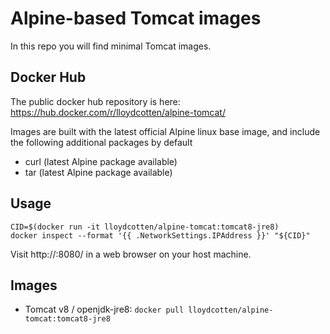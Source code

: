 # Alpine-based Tomcat images
In this repo you will find minimal Tomcat images.

## Docker Hub
The public docker hub repository is here: https://hub.docker.com/r/lloydcotten/alpine-tomcat/

Images are built with the latest official Alpine linux base image, and include the following
additional packages by default

- curl (latest Alpine package available)
- tar (latest Alpine package available)

## Usage
```
CID=$(docker run -it lloydcotten/alpine-tomcat:tomcat8-jre8)
docker inspect --format '{{ .NetworkSettings.IPAddress }}' "${CID}"
```
Visit http://*<IPAddress>*:8080/ in a web browser on your host machine.


## Images

* Tomcat v8 / openjdk-jre8: `docker pull lloydcotten/alpine-tomcat:tomcat8-jre8`